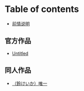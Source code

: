 # Table of contents

* [前情说明](README.md)

## 官方作品 <a id="official"></a>

* [Untitled](official/untitled.md)

## 同人作品 <a id="doujinshi"></a>

* [（鈴けいか）唯一](doujinshi/keika.md)

